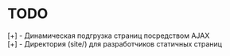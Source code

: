 # TODO
[+] - Динамическая подгрузка страниц посредством AJAX <br>
[+] - Директория (site/) для разработчиков статичных страниц
